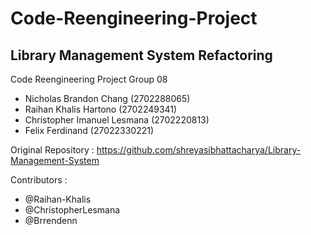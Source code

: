 # Code-Reengineering-Project
## Library Management System Refactoring
Code Reengineering Project Group 08
- Nicholas Brandon Chang (2702288065)
- Raihan Khalis Hartono (2702249341)
- Christopher Imanuel Lesmana (2702220813)
- Felix Ferdinand (27022330221)

Original Repository : 
https://github.com/shreyasibhattacharya/Library-Management-System

Contributors : 
- @Raihan-Khalis
- @ChristopherLesmana
- @Brrendenn
